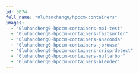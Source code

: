 ```yaml
---
id: 5074
full_name: "0luhancheng0/hpccm-containers"
images: 
  - "0luhancheng0-hpccm-containers-mpi-test"
  - "0luhancheng0-hpccm-containers-fastsurfer"
  - "0luhancheng0-hpccm-containers-anaconda"
  - "0luhancheng0-hpccm-containers-jbrowse"
  - "0luhancheng0-hpccm-containers-crisprdetect"
  - "0luhancheng0-hpccm-containers-nullarbor"
  - "0luhancheng0-hpccm-containers-blender"
---
```

